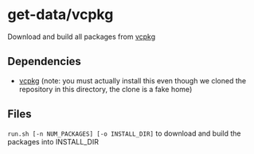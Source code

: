 # get-data/vcpkg

Download and build all packages from [vcpkg](https://vcpkg.io)

## Dependencies

- [vcpkg](https://vcpkg.io) (note: you must actually install this even though we cloned the repository in this directory, the clone is a fake home)

## Files

`run.sh [-n NUM_PACKAGES] [-o INSTALL_DIR]` to download and build the packages into INSTALL_DIR

